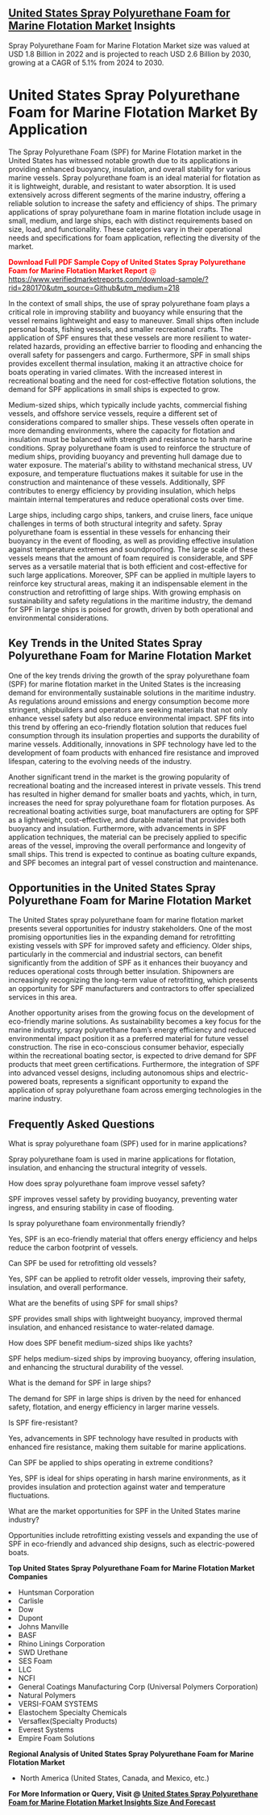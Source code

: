 <h2><a href="https://www.verifiedmarketreports.com/download-sample/?rid=280170&amp;utm_source=Github&amp;utm_medium=218" target="_blank">United States Spray Polyurethane Foam for Marine Flotation Market</a> Insights</h2><p>Spray Polyurethane Foam for Marine Flotation Market size was valued at USD 1.8 Billion in 2022 and is projected to reach USD 2.6 Billion by 2030, growing at a CAGR of 5.1% from 2024 to 2030.</p><p><h1>United States Spray Polyurethane Foam for Marine Flotation Market By Application</h1> <p>The Spray Polyurethane Foam (SPF) for Marine Flotation market in the United States has witnessed notable growth due to its applications in providing enhanced buoyancy, insulation, and overall stability for various marine vessels. Spray polyurethane foam is an ideal material for flotation as it is lightweight, durable, and resistant to water absorption. It is used extensively across different segments of the marine industry, offering a reliable solution to increase the safety and efficiency of ships. The primary applications of spray polyurethane foam in marine flotation include usage in small, medium, and large ships, each with distinct requirements based on size, load, and functionality. These categories vary in their operational needs and specifications for foam application, reflecting the diversity of the market. <p><span class=""><span style="color: #ff0000;"><strong>Download Full PDF Sample Copy of United States Spray Polyurethane Foam for Marine Flotation Market Report</strong> @ </span><a href="https://www.verifiedmarketreports.com/download-sample/?rid=280170&amp;utm_source=Github&amp;utm_medium=218" target="_blank">https://www.verifiedmarketreports.com/download-sample/?rid=280170&amp;utm_source=Github&amp;utm_medium=218</a></span></p> <p>In the context of small ships, the use of spray polyurethane foam plays a critical role in improving stability and buoyancy while ensuring that the vessel remains lightweight and easy to maneuver. Small ships often include personal boats, fishing vessels, and smaller recreational crafts. The application of SPF ensures that these vessels are more resilient to water-related hazards, providing an effective barrier to flooding and enhancing the overall safety for passengers and cargo. Furthermore, SPF in small ships provides excellent thermal insulation, making it an attractive choice for boats operating in varied climates. With the increased interest in recreational boating and the need for cost-effective flotation solutions, the demand for SPF applications in small ships is expected to grow. <p>Medium-sized ships, which typically include yachts, commercial fishing vessels, and offshore service vessels, require a different set of considerations compared to smaller ships. These vessels often operate in more demanding environments, where the capacity for flotation and insulation must be balanced with strength and resistance to harsh marine conditions. Spray polyurethane foam is used to reinforce the structure of medium ships, providing buoyancy and preventing hull damage due to water exposure. The material's ability to withstand mechanical stress, UV exposure, and temperature fluctuations makes it suitable for use in the construction and maintenance of these vessels. Additionally, SPF contributes to energy efficiency by providing insulation, which helps maintain internal temperatures and reduce operational costs over time. <p>Large ships, including cargo ships, tankers, and cruise liners, face unique challenges in terms of both structural integrity and safety. Spray polyurethane foam is essential in these vessels for enhancing their buoyancy in the event of flooding, as well as providing effective insulation against temperature extremes and soundproofing. The large scale of these vessels means that the amount of foam required is considerable, and SPF serves as a versatile material that is both efficient and cost-effective for such large applications. Moreover, SPF can be applied in multiple layers to reinforce key structural areas, making it an indispensable element in the construction and retrofitting of large ships. With growing emphasis on sustainability and safety regulations in the maritime industry, the demand for SPF in large ships is poised for growth, driven by both operational and environmental considerations. <h2>Key Trends in the United States Spray Polyurethane Foam for Marine Flotation Market</h2> <p>One of the key trends driving the growth of the spray polyurethane foam (SPF) for marine flotation market in the United States is the increasing demand for environmentally sustainable solutions in the maritime industry. As regulations around emissions and energy consumption become more stringent, shipbuilders and operators are seeking materials that not only enhance vessel safety but also reduce environmental impact. SPF fits into this trend by offering an eco-friendly flotation solution that reduces fuel consumption through its insulation properties and supports the durability of marine vessels. Additionally, innovations in SPF technology have led to the development of foam products with enhanced fire resistance and improved lifespan, catering to the evolving needs of the industry. <p>Another significant trend in the market is the growing popularity of recreational boating and the increased interest in private vessels. This trend has resulted in higher demand for smaller boats and yachts, which, in turn, increases the need for spray polyurethane foam for flotation purposes. As recreational boating activities surge, boat manufacturers are opting for SPF as a lightweight, cost-effective, and durable material that provides both buoyancy and insulation. Furthermore, with advancements in SPF application techniques, the material can be precisely applied to specific areas of the vessel, improving the overall performance and longevity of small ships. This trend is expected to continue as boating culture expands, and SPF becomes an integral part of vessel construction and maintenance. <h2>Opportunities in the United States Spray Polyurethane Foam for Marine Flotation Market</h2> <p>The United States spray polyurethane foam for marine flotation market presents several opportunities for industry stakeholders. One of the most promising opportunities lies in the expanding demand for retrofitting existing vessels with SPF for improved safety and efficiency. Older ships, particularly in the commercial and industrial sectors, can benefit significantly from the addition of SPF as it enhances their buoyancy and reduces operational costs through better insulation. Shipowners are increasingly recognizing the long-term value of retrofitting, which presents an opportunity for SPF manufacturers and contractors to offer specialized services in this area. <p>Another opportunity arises from the growing focus on the development of eco-friendly marine solutions. As sustainability becomes a key focus for the marine industry, spray polyurethane foam’s energy efficiency and reduced environmental impact position it as a preferred material for future vessel construction. The rise in eco-conscious consumer behavior, especially within the recreational boating sector, is expected to drive demand for SPF products that meet green certifications. Furthermore, the integration of SPF into advanced vessel designs, including autonomous ships and electric-powered boats, represents a significant opportunity to expand the application of spray polyurethane foam across emerging technologies in the marine industry. <h2>Frequently Asked Questions</h2> <p>What is spray polyurethane foam (SPF) used for in marine applications?</p> <p>Spray polyurethane foam is used in marine applications for flotation, insulation, and enhancing the structural integrity of vessels.</p> <p>How does spray polyurethane foam improve vessel safety?</p> <p>SPF improves vessel safety by providing buoyancy, preventing water ingress, and ensuring stability in case of flooding.</p> <p>Is spray polyurethane foam environmentally friendly?</p> <p>Yes, SPF is an eco-friendly material that offers energy efficiency and helps reduce the carbon footprint of vessels.</p> <p>Can SPF be used for retrofitting old vessels?</p> <p>Yes, SPF can be applied to retrofit older vessels, improving their safety, insulation, and overall performance.</p> <p>What are the benefits of using SPF for small ships?</p> <p>SPF provides small ships with lightweight buoyancy, improved thermal insulation, and enhanced resistance to water-related damage.</p> <p>How does SPF benefit medium-sized ships like yachts?</p> <p>SPF helps medium-sized ships by improving buoyancy, offering insulation, and enhancing the structural durability of the vessel.</p> <p>What is the demand for SPF in large ships?</p> <p>The demand for SPF in large ships is driven by the need for enhanced safety, flotation, and energy efficiency in larger marine vessels.</p> <p>Is SPF fire-resistant?</p> <p>Yes, advancements in SPF technology have resulted in products with enhanced fire resistance, making them suitable for marine applications.</p> <p>Can SPF be applied to ships operating in extreme conditions?</p> <p>Yes, SPF is ideal for ships operating in harsh marine environments, as it provides insulation and protection against water and temperature fluctuations.</p> <p>What are the market opportunities for SPF in the United States marine industry?</p> <p>Opportunities include retrofitting existing vessels and expanding the use of SPF in eco-friendly and advanced ship designs, such as electric-powered boats.</p></p><p><strong>Top United States Spray Polyurethane Foam for Marine Flotation Market Companies</strong></p><div data-test-id=""><p><li>Huntsman Corporation</li><li> Carlisle</li><li> Dow</li><li> Dupont</li><li> Johns Manville</li><li> BASF</li><li> Rhino Linings Corporation</li><li> SWD Urethane</li><li> SES Foam</li><li> LLC</li><li> NCFI</li><li> General Coatings Manufacturing Corp (Universal Polymers Corporation)</li><li> Natural Polymers</li><li> VERSI-FOAM SYSTEMS</li><li> Elastochem Specialty Chemicals</li><li> Versaflex(Specialty Products)</li><li> Everest Systems</li><li> Empire Foam Solutions</li></p><div><strong>Regional Analysis of&nbsp;United States Spray Polyurethane Foam for Marine Flotation Market</strong></div><ul><li dir="ltr"><p dir="ltr">North America&nbsp;(United States, Canada, and Mexico, etc.)</p></li></ul><p><strong>For More Information or Query, Visit @&nbsp;</strong><strong><a href="https://www.verifiedmarketreports.com/product/spray-polyurethane-foam-for-marine-flotation-market/?utm_source=Github&amp;utm_medium=218" target="_blank">United States Spray Polyurethane Foam for Marine Flotation Market Insights Size And Forecast</a></strong></p></div>
